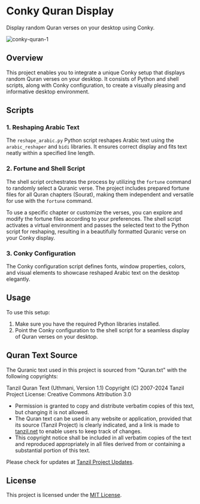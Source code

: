 # Conky Quran Display

Display random Quran verses on your desktop using Conky.

![conky-quran-1](https://github.com/neoMOSAID/conqy-quran-with-fortune/assets/45760958/be8383c4-4fdd-4cb4-8b75-3129dff7dcc7)

## Overview

This project enables you to integrate a unique Conky setup that displays random Quran verses on your desktop. It consists of Python and shell scripts, along with Conky configuration, to create a visually pleasing and informative desktop environment.

## Scripts

### 1. Reshaping Arabic Text

The `reshape_arabic.py` Python script reshapes Arabic text using the `arabic_reshaper` and `bidi` libraries. It ensures correct display and fits text neatly within a specified line length.

### 2. Fortune and Shell Script

The shell script orchestrates the process by utilizing the `fortune` command to randomly select a Quranic verse. The project includes prepared fortune files for all Quran chapters (Sourat), making them independent and versatile for use with the `fortune` command.

To use a specific chapter or customize the verses, you can explore and modify the fortune files according to your preferences. The shell script activates a virtual environment and passes the selected text to the Python script for reshaping, resulting in a beautifully formatted Quranic verse on your Conky display.

### 3. Conky Configuration

The Conky configuration script defines fonts, window properties, colors, and visual elements to showcase reshaped Arabic text on the desktop elegantly.

## Usage

To use this setup:

1. Make sure you have the required Python libraries installed.
2. Point the Conky configuration to the shell script for a seamless display of Quran verses on your desktop.

## Quran Text Source

The Quranic text used in this project is sourced from "Quran.txt" with the following copyrights:

Tanzil Quran Text (Uthmani, Version 1.1)
Copyright (C) 2007-2024 Tanzil Project
License: Creative Commons Attribution 3.0


- Permission is granted to copy and distribute verbatim copies of this text, but changing it is not allowed.
- The Quran text can be used in any website or application, provided that its source (Tanzil Project) is clearly indicated, and a link is made to [tanzil.net](http://tanzil.net) to enable users to keep track of changes.
- This copyright notice shall be included in all verbatim copies of the text and reproduced appropriately in all files derived from or containing a substantial portion of this text.

Please check for updates at [Tanzil Project Updates](http://tanzil.net/updates/).

## License

This project is licensed under the [MIT License](LICENSE).


